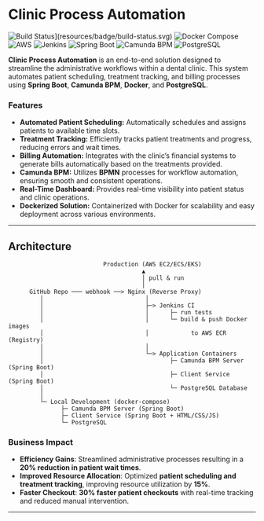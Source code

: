 # Clinic Process Automation

![Build Status](resources/badge/build-status.svg)](resources/badge/build-status.svg)
![Docker Compose](https://img.shields.io/badge/Docker-%E2%9C%94-blue?logo=docker&logoColor=white)
![AWS](https://img.shields.io/badge/AWS-EC2-%23FF9900?logo=amazonec2&logoColor=white)
![Jenkins](https://img.shields.io/badge/Jenkins-CI/CD-blue?logo=jenkins&logoColor=white)
![Spring Boot](https://img.shields.io/badge/Spring%20Boot-3.2.5-brightgreen?logo=spring&logoColor=white)
![Camunda BPM](https://img.shields.io/badge/Camunda-7.23-orange?logo=camunda&logoColor=white)
![PostgreSQL](https://img.shields.io/badge/PostgreSQL-15.2-blue?logo=postgresql&logoColor=white)

**Clinic Process Automation** is an end-to-end solution designed to streamline the administrative workflows within a dental clinic. This system automates patient scheduling, treatment tracking, and billing processes using **Spring Boot**, **Camunda BPM**, **Docker**, and **PostgreSQL**.

### **Features**
- **Automated Patient Scheduling:** Automatically schedules and assigns patients to available time slots.
- **Treatment Tracking:** Efficiently tracks patient treatments and progress, reducing errors and wait times.
- **Billing Automation:** Integrates with the clinic’s financial systems to generate bills automatically based on the treatments provided.
- **Camunda BPM:** Utilizes **BPMN** processes for workflow automation, ensuring smooth and consistent operations.
- **Real-Time Dashboard:** Provides real-time visibility into patient status and clinic operations.
- **Dockerized Solution:** Containerized with Docker for scalability and easy deployment across various environments.

---
## Architecture

```text            
                           Production (AWS EC2/ECS/EKS)
                                      ▲
                                      │ pull & run
                                      │
      GitHub Repo ─── webhook ──> Nginx (Reverse Proxy)
         │                             │
         │                             ├─> Jenkins CI
         │                             │      ├─ run tests
         │                             │      └─ build & push Docker images
         │                             │            to AWS ECR (Registry)
         │                             │
         │                             └─> Application Containers
         │                                    ├─ Camunda BPM Server (Spring Boot)
         │                                    ├─ Client Service (Spring Boot)
         │                                    └─ PostgreSQL Database
         │
         └─ Local Development (docker-compose)
               ├─ Camunda BPM Server (Spring Boot)
               ├─ Client Service (Spring Boot + HTML/CSS/JS)
               └─ PostgreSQL

```

### **Business Impact**

- **Efficiency Gains**: Streamlined administrative processes resulting in a **20% reduction in patient wait times**.
- **Improved Resource Allocation**: Optimized **patient scheduling and treatment tracking**, improving resource utilization by **15%**.
- **Faster Checkout**: **30% faster patient checkouts** with real-time tracking and reduced manual intervention.

---
